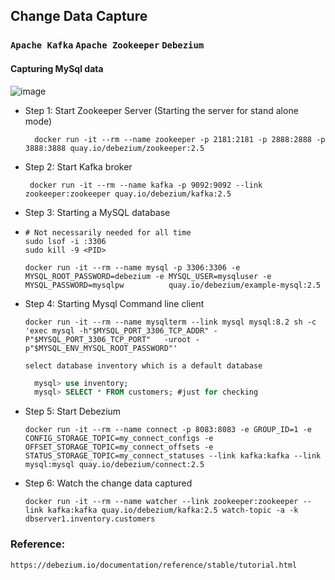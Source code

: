 ## Change Data Capture
### `Apache Kafka` `Apache Zookeeper` `Debezium`
#### Capturing MySql data
![image](https://github.com/MohammadRuhulAmin/change_data_capture/assets/67856574/1493c933-d9da-49c0-9efd-e7f24599e227)

- Step 1: Start Zookeeper Server (Starting the server for stand alone mode)
  ```shell
    docker run -it --rm --name zookeeper -p 2181:2181 -p 2888:2888 -p 3888:3888 quay.io/debezium/zookeeper:2.5
  ```
- Step 2: Start Kafka broker
  ```shell
   docker run -it --rm --name kafka -p 9092:9092 --link zookeeper:zookeeper quay.io/debezium/kafka:2.5
  ```
- Step 3: Starting a MySQL database
- 
  ```shell
  # Not necessarily needed for all time
  sudo lsof -i :3306
  sudo kill -9 <PID>
  ```
  ```shell
  docker run -it --rm --name mysql -p 3306:3306 -e MYSQL_ROOT_PASSWORD=debezium -e MYSQL_USER=mysqluser -e MYSQL_PASSWORD=mysqlpw          quay.io/debezium/example-mysql:2.5
  ```
- Step 4: Starting Mysql Command line client
  ```shell
  docker run -it --rm --name mysqlterm --link mysql mysql:8.2 sh -c 'exec mysql -h"$MYSQL_PORT_3306_TCP_ADDR" -P"$MYSQL_PORT_3306_TCP_PORT"   -uroot -p"$MYSQL_ENV_MYSQL_ROOT_PASSWORD"'
  ```
  `select database inventory which is a default database` 
  ```sql
    mysql> use inventory;
    mysql> SELECT * FROM customers; #just for checking
  ```
- Step 5: Start Debezium
  ```shell
  docker run -it --rm --name connect -p 8083:8083 -e GROUP_ID=1 -e CONFIG_STORAGE_TOPIC=my_connect_configs -e OFFSET_STORAGE_TOPIC=my_connect_offsets -e STATUS_STORAGE_TOPIC=my_connect_statuses --link kafka:kafka --link mysql:mysql quay.io/debezium/connect:2.5
  
  ```
- Step 6: Watch the change data captured
  ```shell
  docker run -it --rm --name watcher --link zookeeper:zookeeper --link kafka:kafka quay.io/debezium/kafka:2.5 watch-topic -a -k dbserver1.inventory.customers
  ```



### Reference:
```html
https://debezium.io/documentation/reference/stable/tutorial.html
```


  

